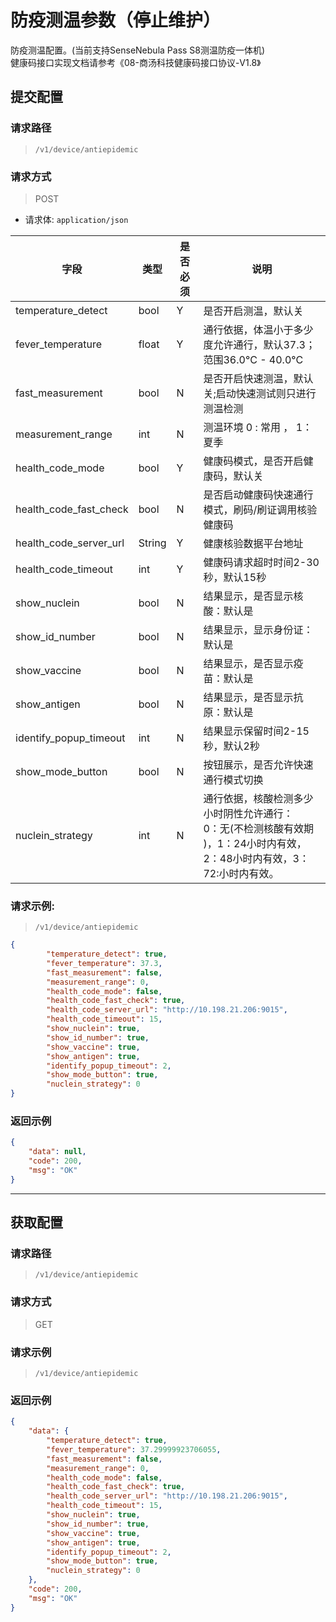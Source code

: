 # 防疫测温参数（停止维护）
防疫测温配置。(当前支持SenseNebula Pass S8测温防疫一体机)<br>
健康码接口实现文档请参考《08-商汤科技健康码接口协议-V1.8》
## 提交配置


### 请求路径

> `/v1/device/antiepidemic`

### 请求方式

> POST

- 请求体: `application/json`

| 字段           | 类型    | 是否必须 | 说明                                                         |
| -------------- | ------- | -------- | ------------------------------------------------------------ |
| temperature_detect     | bool   | Y        | 是否开启测温，默认关                                         |
| fever_temperature      | float  | Y        | 通行依据，体温小于多少度允许通行，默认37.3；范围36.0°C - 40.0°C |
| fast_measurement       | bool   | N        | 是否开启快速测温，默认关;启动快速测试则只进行测温检测                                     |
| measurement_range      | int    | N        | 测温环境 0 : 常用 ， 1：夏季                                 |
| health_code_mode       | bool   | Y        | 健康码模式，是否开启健康码，默认关                           |
| health_code_fast_check | bool   | N        | 是否启动健康码快速通行模式，刷码/刷证调用核验健康码 |
| health_code_server_url | String | Y        | 健康核验数据平台地址                                         |
| health_code_timeout    | int    | Y        | 健康码请求超时时间2-30 秒，默认15秒                          |
| show_nuclein           | bool   | N        | 结果显示，是否显示核酸：默认是                               |
| show_id_number         | bool   | N        | 结果显示，显示身份证：默认是                                 |
| show_vaccine           | bool   | N        | 结果显示，是否显示疫苗：默认是                               |
| show_antigen           | bool   | N        | 结果显示，是否显示抗原：默认是                               |
| identify_popup_timeout | int    | N        | 结果显示保留时间2-15 秒，默认2秒                             |
| show_mode_button      | bool   | N        | 按钮展示，是否允许快速通行模式切换                           |
| nuclein_strategy       | int    | N        | 通行依据，核酸检测多少小时阴性允许通行：<br>0：无(不检测核酸有效期 )，1：24小时内有效，2：48小时内有效，3：72:小时内有效。|


### 请求示例:

> `/v1/device/antiepidemic`

```json
{
        "temperature_detect": true,
        "fever_temperature": 37.3,
        "fast_measurement": false,
        "measurement_range": 0,
        "health_code_mode": false,
        "health_code_fast_check": true,
        "health_code_server_url": "http://10.198.21.206:9015",
        "health_code_timeout": 15,
        "show_nuclein": true,
        "show_id_number": true,
        "show_vaccine": true,
        "show_antigen": true,
        "identify_popup_timeout": 2,
        "show_mode_button": true,
        "nuclein_strategy": 0
}
```
### 返回示例

```json
{
    "data": null,
    "code": 200,
    "msg": "OK"
}
```

---

## 获取配置

### 请求路径

> `/v1/device/antiepidemic`

### 请求方式

> GET

### 请求示例

> `​/v1​/device​/antiepidemic`

### 返回示例

```json
{
    "data": {
        "temperature_detect": true,
        "fever_temperature": 37.29999923706055,
        "fast_measurement": false,
        "measurement_range": 0,
        "health_code_mode": false,
        "health_code_fast_check": true,
        "health_code_server_url": "http://10.198.21.206:9015",
        "health_code_timeout": 15,
        "show_nuclein": true,
        "show_id_number": true,
        "show_vaccine": true,
        "show_antigen": true,
        "identify_popup_timeout": 2,
        "show_mode_button": true,
        "nuclein_strategy": 0
    },
    "code": 200,
    "msg": "OK"
}
```

